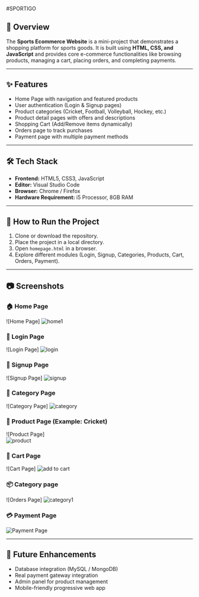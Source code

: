 
#SPORTIGO

## 📌 Overview  
The **Sports Ecommerce Website** is a mini-project that demonstrates a shopping platform for sports goods. It is built using **HTML, CSS, and JavaScript** and provides core e-commerce functionalities like browsing products, managing a cart, placing orders, and completing payments.  

---

## ✨ Features  
- Home Page with navigation and featured products  
- User authentication (Login & Signup pages)  
- Product categories (Cricket, Football, Volleyball, Hockey, etc.)  
- Product detail pages with offers and descriptions  
- Shopping Cart (Add/Remove items dynamically)  
- Orders page to track purchases  
- Payment page with multiple payment methods  

---

## 🛠️ Tech Stack  
- **Frontend:** HTML5, CSS3, JavaScript  
- **Editor:** Visual Studio Code  
- **Browser:** Chrome / Firefox  
- **Hardware Requirement:** i5 Processor, 8GB RAM  

---

## 🚀 How to Run the Project  
1. Clone or download the repository.  
2. Place the project in a local directory.  
3. Open `homepage.html` in a browser.  
4. Explore different modules (Login, Signup, Categories, Products, Cart, Orders, Payment).  

---

## 📷 Screenshots  

### 🏠 Home Page  
![Home Page] 
![home1](https://github.com/user-attachments/assets/4ac07932-6079-44d5-bb73-36608170c38e)

### 🔑 Login Page  
![Login Page]
![login](https://github.com/user-attachments/assets/b61cd1b7-0fba-4d97-b632-baf54943eaf3)

### 📝 Signup Page  
![Signup Page]
![signup](https://github.com/user-attachments/assets/8dfbf514-9109-437f-b187-aec2d06fd492)

### 📂 Category Page  
![Category Page] 
![category](https://github.com/user-attachments/assets/5e4d8a32-7c58-4e48-a08c-99f40c80834f)

### 🏏 Product Page (Example: Cricket)  
![Product Page]  
![product](https://github.com/user-attachments/assets/4be3e7cf-7415-4548-852e-11a9c4aa0bb3)

### 🛒 Cart Page  
![Cart Page]
![add to cart](https://github.com/user-attachments/assets/2843d1c4-bb92-48d9-b13b-5319616b616b)

### 📦 Category page
![Orders Page]
![category1](https://github.com/user-attachments/assets/074fca11-6c90-4787-b881-6634fe9c112f)

### 💳 Payment Page  
![Payment Page](https://github.com/user-attachments/assets/d0ea96cd-7b54-4a66-91ac-3960013f4199)

---

## 📌 Future Enhancements  
- Database integration (MySQL / MongoDB)  
- Real payment gateway integration  
- Admin panel for product management  
- Mobile-friendly progressive web app  



